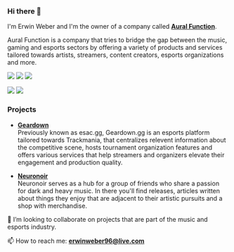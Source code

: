 ### Hi there 👋

I'm Erwin Weber and I'm the owner of a company called [**Aural Function**](https://aural-function.com).

Aural Function is a company that tries to bridge the gap between the music, gaming and esports sectors by offering a variety of products and services tailored towards artists, streamers, content creators, esports organizations and more.


[![](https://img.shields.io/twitch/status/erwinweber?style=social)](https://twitch.tv/erwinweber)
[![](https://img.shields.io/twitter/follow/erwinweber96?style=social)](https://twitter.com/erwinweber96)
[![](https://img.shields.io/badge/Linkedin-black?logo=linkedin&logoColor=white&style=flat&color=0077b5)](https://www.linkedin.com/in/erwinweber96/)

[![](https://img.shields.io/badge/Fiverr-black?logo=fiverr&logoColor=white&style=flat&color=00b22d)](https://www.fiverr.com/erwinweber)
[![](https://img.shields.io/badge/Freelancer-black?logo=freelancer&logoColor=white&style=flat&color=2f7fc1)](https://www.freelancer.com/u/erwinweber)

### Projects

- [**Geardown**](https://geardown.gg)    
Previously known as esac.gg, Geardown.gg is an esports platform tailored towards Trackmania, that centralizes relevent information about the competitive scene, hosts tournament organization features and offers various services that help streamers and organizers elevate their engagement and production quality.

- [**Neuronoir**](https://neuronoir.art)    
Neuronoir serves as a hub for a group of friends who share a passion for dark and heavy music. In there you'll find releases, articles written about things they enjoy that are adjacent to their artistic pursuits and a shop with merchandise.

👯 I’m looking to collaborate on projects that are part of the music and esports industry. 

📫 How to reach me: [**erwinweber96@live.com**](mailto:erwinweber96@live.com)
